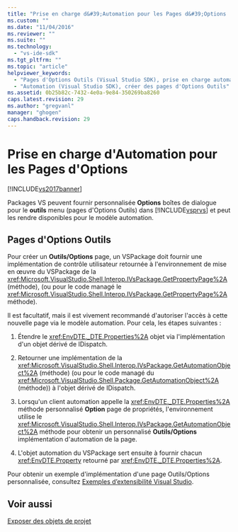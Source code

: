 ```yaml
---
title: "Prise en charge d&#39;Automation pour les Pages d&#39;Options | Microsoft Docs"
ms.custom: ""
ms.date: "11/04/2016"
ms.reviewer: ""
ms.suite: ""
ms.technology: 
  - "vs-ide-sdk"
ms.tgt_pltfrm: ""
ms.topic: "article"
helpviewer_keywords: 
  - "Pages d'Options Outils (Visual Studio SDK), prise en charge automation"
  - "Automation (Visual Studio SDK), créer des pages d'Options Outils"
ms.assetid: 0b25b82c-7432-4e0a-9e84-350269ba8260
caps.latest.revision: 29
ms.author: "gregvanl"
manager: "ghogen"
caps.handback.revision: 29
---
```

# Prise en charge d&#39;Automation pour les Pages d&#39;Options
[!INCLUDE[vs2017banner](../../code-quality/includes/vs2017banner.md)]

Packages VS peuvent fournir personnalisée **Options** boîtes de dialogue pour le **outils** menu \(pages d'Options Outils\) dans [!INCLUDE[vsprvs](../../code-quality/includes/vsprvs_md.md)] et peut les rendre disponibles pour le modèle automation.  
  
## Pages d'Options Outils  
 Pour créer un **Outils\/Options** page, un VSPackage doit fournir une implémentation de contrôle utilisateur retournée à l'environnement de mise en œuvre du VSPackage de la <xref:Microsoft.VisualStudio.Shell.Interop.IVsPackage.GetPropertyPage%2A> \(méthode\), \(ou pour le code managé le <xref:Microsoft.VisualStudio.Shell.Interop.IVsPackage.GetPropertyPage%2A> méthode\).  
  
 Il est facultatif, mais il est vivement recommandé d'autoriser l'accès à cette nouvelle page via le modèle automation. Pour cela, les étapes suivantes :  
  
1.  Étendre le <xref:EnvDTE._DTE.Properties%2A> objet via l'implémentation d'un objet dérivé de IDispatch.  
  
2.  Retourner une implémentation de la <xref:Microsoft.VisualStudio.Shell.Interop.IVsPackage.GetAutomationObject%2A> \(méthode\) \(ou pour le code managé du <xref:Microsoft.VisualStudio.Shell.Package.GetAutomationObject%2A> \(méthode\)\) à l'objet dérivé de IDispatch.  
  
3.  Lorsqu'un client automation appelle la <xref:EnvDTE._DTE.Properties%2A> méthode personnalisé **Option** page de propriétés, l'environnement utilise le <xref:Microsoft.VisualStudio.Shell.Interop.IVsPackage.GetAutomationObject%2A> méthode pour obtenir un personnalisé **Outils\/Options** implémentation d'automation de la page.  
  
4.  L'objet automation du VSPackage sert ensuite à fournir chacun <xref:EnvDTE.Property> retourné par <xref:EnvDTE._DTE.Properties%2A>.  
  
 Pour obtenir un exemple d'implémentation d'une page Outils\/Options personnalisée, consultez [Exemples d’extensibilité Visual Studio](../../misc/vssdk-samples.md).  
  
## Voir aussi  
 [Exposer des objets de projet](../../extensibility/internals/exposing-project-objects.md)